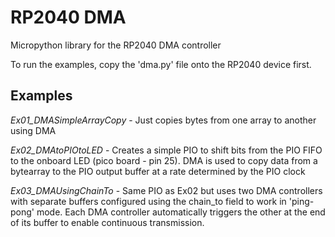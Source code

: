 # RP2040 DMA
 Micropython library for the RP2040 DMA controller

To run the examples, copy the 'dma.py' file onto the RP2040 device first.

## Examples

*Ex01_DMASimpleArrayCopy* - Just copies bytes from one array to another using DMA

*Ex02_DMAtoPIOtoLED* - Creates a simple PIO to shift bits from the PIO FIFO to the onboard LED (pico board - pin 25). DMA is used to copy data from a bytearray to the PIO output buffer at a rate determined by the PIO clock

*Ex03_DMAUsingChainTo* - Same PIO as Ex02 but uses two DMA controllers with separate buffers configured using the chain_to field to work in 'ping-pong' mode. Each DMA controller automatically triggers the other at the end of its buffer to enable continuous transmission.

